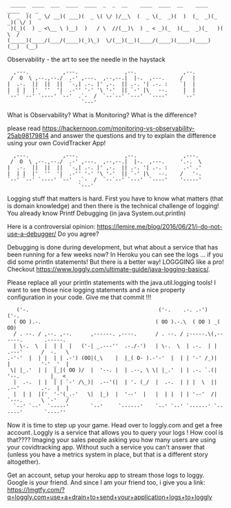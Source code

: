      _____  ____  ___  ____  ____  _  _  __    ____  ____  __    ____  ____  _  _ 
    (  _  )(  _ \/ __)( ___)(  _ \( \/ )/__\  (  _ \(_  _)(  )  (_  _)(_  _)( \/ )
     )(_)(  ) _ <\__ \ )__)  )   / \  //(__)\  ) _ < _)(_  )(__  _)(_   )(   \  / 
    (_____)(____/(___/(____)(_)\_)  \/(__)(__)(____/(____)(____)(____) (__)  (__) 

Observability - the art to see the needle in the haystack

                                                              
      ,---.           ,---.               ,--.               ,--. 
     /  O  \ ,--.,--./  .-' ,---.  ,--,--.|  |-.  ,---.     /   | 
    |  .-.  ||  ||  ||  `-,| .-. |' ,-.  || .-. '| .-. :    `|  | 
    |  | |  |'  ''  '|  .-'' '-' '\ '-'  || `-' |\   --.     |  | 
    `--' `--' `----' `--'  .`-  /  `--`--' `---'  `----'     `--' 
                            `---'                                  
What is Observability? What is Monitoring? What is the difference?

please read https://hackernoon.com/monitoring-vs-observability-25ab98179814 
and answer the questions and try to explain the difference using your own CovidTracker App!


                                                                
      ,---.           ,---.               ,--.               ,---.  
     /  O  \ ,--.,--./  .-' ,---.  ,--,--.|  |-.  ,---.     '.-.  \ 
    |  .-.  ||  ||  ||  `-,| .-. |' ,-.  || .-. '| .-. :     .-' .' 
    |  | |  |'  ''  '|  .-'' '-' '\ '-'  || `-' |\   --.    /   '-. 
    `--' `--' `----' `--'  .`-  /  `--`--' `---'  `----'    '-----' 
                           `---'                                    
Logging stuff that matters is hard. First you have to know what matters (that is domain knowledge) 
and then there is the technical challenge of logging! You already know Printf Debugging (in java System.out.println)

Here is a controversial opinion: https://lemire.me/blog/2016/06/21/i-do-not-use-a-debugger/ Do you agree?

Debugging is done during development, but what about a service that has been running for a few weeks now? In Heroku 
you can see the logs ... if you did some println statements! But there is a better way! LOGGGING like a pro! Checkout https://www.loggly.com/ultimate-guide/java-logging-basics/. 

Please replace all your println statements with the java.util.logging tools! I want to see those nice logging statements and a nice property configuration in your code. Give me that commit !!!


       ('-.                                          ('-.    .-. .-')    ('-.                  
      ( OO ).-.                                     ( OO ).-.\  ( OO ) _(  OO)                 
      / . --. / ,--. ,--.      ,------. ,----.      / . --. / ;-----.\(,------.       .-----.  
      | \-.  \  |  | |  |   ('-| _.---''  .-./-')   | \-.  \  | .-.  | |  .---'      /  -.   \ 
    .-'-'  |  | |  | | .-') (OO|(_\    |  |_( O- ).-'-'  |  | | '-' /_)|  |          '-' _'  | 
     \| |_.'  | |  |_|( OO )/  |  '--. |  | .--, \ \| |_.'  | | .-. `.(|  '--.          |_  <  
      |  .-.  | |  | | `-' /\_)|  .--'(|  | '. (_/  |  .-.  | | |  \  ||  .--'       .-.  |  | 
      |  | |  |('  '-'(_.-'   \|  |_)  |  '--'  |   |  | |  | | '--'  /|  `---.      \ `-'   / 
      `--' `--'  `-----'       `--'     `------'    `--' `--' `------' `------'       `----''  

Now it is time to step up your game. Head over to loggly.com and get a free account. Loggly is a service that allows you to query your logs ! How cool is that???? Imaging your sales people asking you how many users are using your covidtracking app. Without such a service you can't answer that (unless you have a metrics system in place, but that is a different story altogether).

Get an account, setup your heroku app to stream those logs to loggy. Google is your friend. And since I am your friend too, i give you a link: 
https://lmgtfy.com/?q=loggly.com+use+a+drain+to+send+your+application+logs+to+loggly
